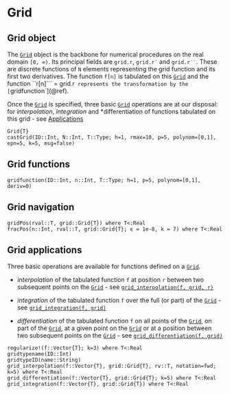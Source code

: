 # Grid

## Grid object

The [`Grid`](@ref) object is the backbone for numerical procedures on the real domain ``[0, ∞)``. Its principal fields 
are `grid.r`, `grid.r′` and `grid.r′′`. These are discrete functions of `N` elements representing the grid function 
and its first two derivatives. The function ``f[n]`` is tabulated on this [`Grid`](@ref) and the function 
``r[n]``` = grid.r` represents the transformation by the [`gridfunction`](@ref). 

Once the [`Grid`](@ref) is specified, three basic [`Grid`](@ref) operations are at our disposal: for *interpolation*, *integration* and *differentiation of functions tabulated on this grid - see [Applications](@ref)

```@docs
Grid{T}
castGrid(ID::Int, N::Int, T::Type; h=1, rmax=10, p=5, polynom=[0,1], epn=5, k=5, msg=false)
```

## Grid functions

```@docs
gridfunction(ID::Int, n::Int, T::Type; h=1, p=5, polynom=[0,1], deriv=0)
```

## Grid navigation

```@docs
gridPos(rval::T, grid::Grid{T}) where T<:Real
fracPos(n::Int, rval::T, grid::Grid{T}; ϵ = 1e-8, k = 7) where T<:Real
```

## Grid applications

Three basic operations are available for functions defined on a [`Grid`](@ref).

* *interpolation* of the tabulated function `f` at position `r` between two subsequent points on the [`Grid`](@ref) - see [`grid_interpolation(f, grid, r)`](@ref)

* *integration* of the tabulated function `f` over the full (or part) of the [`Grid`](@ref) - see [`grid_integration(f, grid)`](@ref)

* *differentiation* of the tabulated function `f` on all points of the [`Grid`](@ref), on part of the [`Grid`](@ref), at a given point on the [`Grid`](@ref) or at a position between two subsequent points on the [`Grid`](@ref) - see [`grid_differentiation(f, grid)`](@ref)

```@docs
regularize!(f::Vector{T}; k=3) where T<:Real
gridtypename(ID::Int)
gridtypeID(name::String)
grid_interpolation(f::Vector{T}, grid::Grid{T}, rv::T, notation=fwd; k=5) where T<:Real
grid_differentiation(f::Vector{T}, grid::Grid{T}; k=5) where T<:Real
grid_integration(f::Vector{T}, grid::Grid{T}) where T<:Real 
```